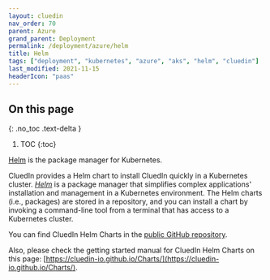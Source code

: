 ```yaml
---
layout: cluedin
nav_order: 70
parent: Azure
grand_parent: Deployment
permalink: /deployment/azure/helm
title: Helm
tags: ["deployment", "kubernetes", "azure", "aks", "helm", "cluedin"]
last_modified: 2021-11-15
headerIcon: "paas"
---
```


## On this page
{: .no_toc .text-delta }
1. TOC
{:toc}

[Helm](https://helm.sh/) is the package manager for Kubernetes.

CluedIn provides a Helm chart to install CluedIn quickly in a Kubernetes cluster. [*Helm*](https://helm.sh/) is a package manager that simplifies complex applications' installation and management in a Kubernetes environment. The Helm charts (i.e., packages) are stored in a repository, and you can install a chart by invoking a command-line tool from a terminal that has access to a Kubernetes cluster.

You can find CluedIn Helm Charts in the [public GitHub repository](https://github.com/CluedIn-io/Charts). 

Also, please check the getting started manual for CluedIn Helm Charts on this page: [https://cluedin-io.github.io/Charts/](https://cluedin-io.github.io/Charts/).